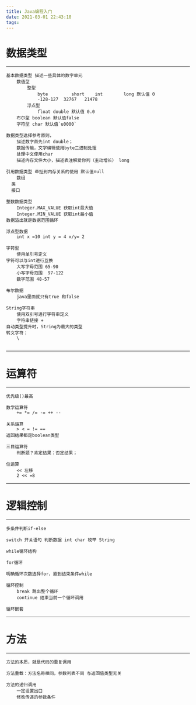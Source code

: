 ```yaml
---
title: Java编程入门
date: 2021-03-01 22:43:10
tags:
---
```


# 数据类型

---

```
基本数据类型 描述一些具体的数字单元 
	数值型
		整型
			byte		 short    int        long 默认值 0
			-128-127  32767   21478
		浮点型 
			float double 默认值 0.0
	布尔型 boolean 默认值false
	字符型 char 默认值`u0000`
	
数据类型选择参考原则，
	描述数字首先int double；
	数据传输，文字编辑使用byte二进制处理
	处理中文使用char
	描述内存文件大小，描述表注解爱你列（主动增长） long
```

```
引用数据类型 牵扯到内存关系的使用 默认值null
	数组
  类
  接口
```

```
整数数据类型
	Integer.MAX_VALUE 获取int最大值
	Integer.MIN_VALUE 获取int最小值
数据溢出就是数据范围循环	
```

```
浮点型数据
	int x =10 int y = 4 x/y= 2
```

```
字符型
	使用单引号定义
字符可以与int进行互换
	大写字母范围 65-90
	小写字母范围  97-122
	数字范围 48-57
```

```
布尔数据
	java里面就只有true 和false
```

```
String字符串
	使用双引号进行字符串定义
	字符串链接 + 
自动类型提升时，String为最大的类型
转义字符：
	\
 
```

---

# 运算符

---

```
优先级()最高
```

```
数学运算符
	+= *= /= -= ++ --
```

```
关系运算
	> < = != ==
返回结果都是boolean类型
```

```
三目运算符
	判断题？肯定结果：否定结果；
```

```
位运算
	<< 左移
	2 << =8 
```

---

# 逻辑控制

---

```
多条件判断if-else
```

```
switch 开关语句 判断数据 int char 枚举 String
```

```
while循环结构
```

```
for循环
```

```
明确循环次数选择for，直到结束条件while
```

```
循环控制
	break 跳出整个循环
	continue 结束当前一个循环调用
```

```
循环嵌套
```

---

# 方法

---

```
方法的本质，就是代码的重复调用
```

```
方法重载：方法名称相同，参数列表不同 与返回值类型无关
```

```
方法的递归调用
	一定设置出口
	修改传递的参数条件
```

